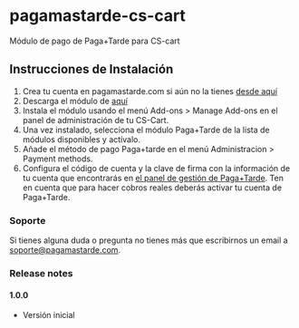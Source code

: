 pagamastarde-cs-cart
================

Módulo de pago de Paga+Tarde para CS-cart

## Instrucciones de Instalación

1. Crea tu cuenta en pagamastarde.com si aún no la tienes [desde aquí](https://bo.pagamastarde.com/)
2. Descarga el módulo de [aquí](https://github.com/pagantis/pagamastarde-cs-cart/releases)
3. Instala el módulo usando el menú Add-ons > Manage Add-ons en el panel de administración de tu CS-Cart.
4. Una vez instalado, selecciona el módulo Paga+Tarde de la lista de módulos disponibles y actívalo.
5. Añade el método de pago Paga+tarde en el menú Administracion > Payment methods.
5. Configura el código de cuenta y la clave de firma con la información de tu cuenta que encontrarás en [el panel de gestión de Paga+Tarde](https://bo.pagamastarde.com/shop). Ten en cuenta que para hacer cobros reales deberás activar tu cuenta de Paga+Tarde.

### Soporte

Si tienes alguna duda o pregunta no tienes más que escribirnos un email a soporte@pagamastarde.com.


### Release notes

#### 1.0.0

- Versión inicial
